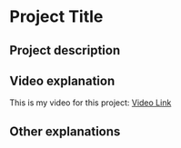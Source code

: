 # Project Title

## Project description

## Video explanation

This is my video for this project: [Video Link](https://drive.google.com/file/d/12TjAZiBWzl0QktFMgH15pukvP4ijj2sQ/view?usp=drive_link)

## Other explanations
